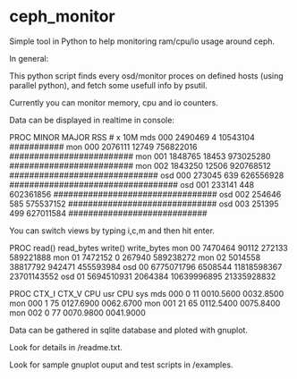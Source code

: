 # ceph_monitor
Simple tool in Python to help monitoring ram/cpu/io usage around ceph.

In general:

This python script finds every osd/monitor proces on defined hosts
(using parallel python), and fetch some usefull info by psutil.

Currently you can monitor memory, cpu and io counters.

Data can be displayed in realtime in console:

  PROC         MINOR    MAJOR           RSS  # x 10M
  mds 000    2490469        4      10543104  ###########
  mon 000    2076111    12749     756822016  #########################
  mon 001    1848765    18453     973025280  #########################
  mon 002    1843250    12506     920768512  ##############################
  osd 000     273045      639     626556928  ##################################
  osd 001     233141      448     602361856  #################################
  osd 002     254646      585     575537152  ##############################
  osd 003     251395      499     627011584  ############################

You can switch views by typing i,c,m and then hit enter.

  PROC          read()    read_bytes       write()   write_bytes
  mon 00       7470464         90112        272133     589221888
  mon 01       7472152             0        267940     589238272
  mon 02       5014558      38817792        942471     455593984
  osd 00    6775071796       6508544   11818598367   23701143552
  osd 01    5694510931       2064384   10639996895   21335928832


  PROC     CTX_I  CTX_V    CPU usr     CPU sys
  mds 000      0     11  0010.5600   0032.8500
  mon 000      1     75  0127.6900   0062.6700
  mon 001     21     65  0112.5400   0075.8400
  mon 002      0     77  0070.9800   0041.9000

Data can be gathered in sqlite database and ploted with gnuplot.

Look for details in /readme.txt.

Look for sample gnuplot ouput and test scripts in /examples.
